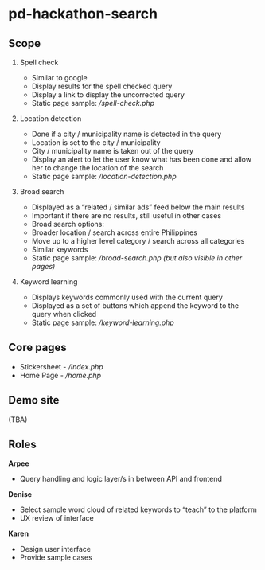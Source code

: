 # pd-hackathon-search

## Scope
1. Spell check
    * Similar to google
    * Display results for the spell checked query
    * Display a link to display the uncorrected query
    * Static page sample: _/spell-check.php_

2. Location detection
    * Done if a city / municipality name is detected in the query
    * Location is set to the city / municipality
    * City / municipality name is taken out of the query
    * Display an alert to let the user know what has been done and allow her to change the location of the search
    * Static page sample: _/location-detection.php_


3. Broad search
    * Displayed as a “related / similar ads” feed below the main results
    * Important if there are no results, still useful in other cases
    * Broad search options:
    * Broader location / search across entire Philippines
    * Move up to a higher level category / search across all categories
    * Similar keywords
    * Static page sample: _/broad-search.php (but also visible in other pages)_


4. Keyword learning
    * Displays keywords commonly used with the current query
    * Displayed as a set of buttons which append the keyword to the query when clicked
    * Static page sample: _/keyword-learning.php_


## Core pages
* Stickersheet - _/index.php_
* Home Page - _/home.php_


## Demo site
(TBA)


## Roles
**Arpee**
* Query handling and logic layer/s in between API and frontend

**Denise**
* Select sample word cloud of related keywords to “teach” to the platform
* UX review of interface

**Karen**
* Design user interface
* Provide sample cases
